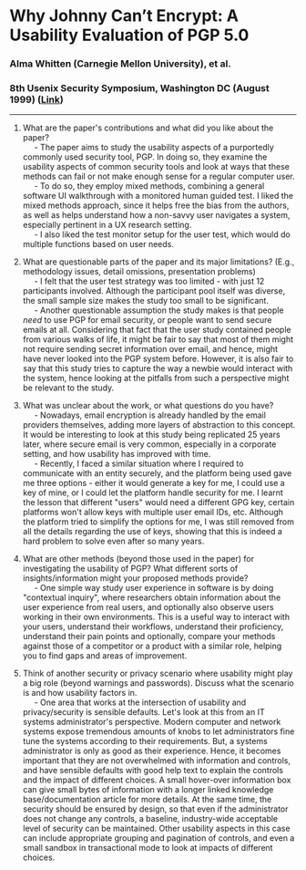 # Why Johnny Can’t Encrypt: A Usability Evaluation of PGP 5.0
### Alma Whitten (Carnegie Mellon University), et al.
### 8th Usenix Security Symposium, Washington DC (August 1999) ([Link](https://citeseerx.ist.psu.edu/viewdoc/download?doi=10.1.1.40.9279&rep=rep1&type=pdf))

---

1. What are the paper's contributions and what did you like about the paper?  
&nbsp;&nbsp;&nbsp;&nbsp; - The paper aims to study the usability aspects of a purportedly commonly used security tool, PGP. In doing so, they examine the usability aspects of common security tools and look at ways that these methods can fail or not make enough sense for a regular computer user.  
&nbsp;&nbsp;&nbsp;&nbsp; - To do so, they employ mixed methods, combining a general software UI walkthrough with a monitored human guided test. I liked the mixed methods approach, since it helps free the bias from the authors, as well as helps understand how a non-savvy user navigates a system, especially pertinent in a UX research setting.  
&nbsp;&nbsp;&nbsp;&nbsp; - I also liked the test monitor setup for the user test, which would do multiple functions based on user needs.  

2. What are questionable parts of the paper and its major limitations? (E.g., methodology issues, detail omissions, presentation problems)  
&nbsp;&nbsp;&nbsp;&nbsp; - I felt that the user test strategy was too limited - with just 12 participants involved. Although the participant pool itself was diverse, the small sample size makes the study too small to be significant.  
&nbsp;&nbsp;&nbsp;&nbsp; - Another questionable assumption the study makes is that people _need_ to use PGP for email security, or people want to send secure emails at all. Considering that fact that the user study contained people from various walks of life, it might be fair to say that most of them might not require sending secret information over email, and hence, might have never looked into the PGP system before. However, it is also fair to say that this study tries to capture the way a newbie would interact with the system, hence looking at the pitfalls from such a perspective might be relevant to the study.  

3. What was unclear about the work, or what questions do you have?  
&nbsp;&nbsp;&nbsp;&nbsp; - Nowadays, email encryption is already handled by the email providers themselves, adding more layers of abstraction to this concept. It would be interesting to look at this study being replicated 25 years later, where secure email is very common, especially in a corporate setting, and how usability has improved with time.  
&nbsp;&nbsp;&nbsp;&nbsp; - Recently, I faced a similar situation where I required to communicate with an entity securely, and the platform being used gave me three options - either it would generate a key for me, I could use a key of mine, or I could let the platform handle security for me. I learnt the lesson that different "users" would need a different GPG key, certain platforms won't allow keys with multiple user email IDs, etc. Although the platform tried to simplify the options for me, I was still removed from all the details regarding the use of keys, showing that this is indeed a hard problem to solve even after so many years.  

4. What are other methods (beyond those used in the paper) for investigating the usability of PGP? What different sorts of insights/information might your proposed methods provide?  
&nbsp;&nbsp;&nbsp;&nbsp; - One simple way study user experience in software is by doing "contextual inquiry", where researchers obtain information about the user experience from real users, and optionally also observe users working in their own environments. This is a useful way to interact with your users, understand their workflows, understand their proficiency, understand their pain points and optionally, compare your methods against those of a competitor or a product with a similar role, helping you to find gaps and areas of improvement.  

5. Think of another security or privacy scenario where usability might play a big role (beyond warnings and passwords). Discuss what the scenario is and how usability factors in.  
&nbsp;&nbsp;&nbsp;&nbsp; - One area that works at the intersection of usability and privacy/security is sensible defaults. Let's look at this from an IT systems administrator's perspective. Modern computer and network systems expose tremendous amounts of knobs to let administrators fine tune the systems according to their requirements. But, a systems administrator is only as good as their experience. Hence, it becomes important that they are not overwhelmed with information and controls, and have sensible defaults with good help text to explain the controls and the impact of different choices. A small hover-over information box can give small bytes of information with a longer linked knowledge base/documentation article for more details. At the same time, the security should be ensured by design, so that even if the administrator does not change any controls, a baseline, industry-wide acceptable level of security can be maintained. Other usability aspects in this case can include appropriate grouping and pagination of controls, and even a small sandbox in transactional mode to look at impacts of different choices.  